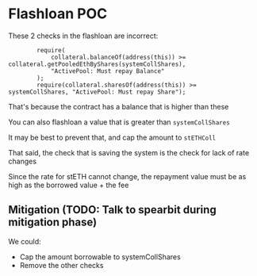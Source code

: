 # Flashloan POC

These 2 checks in the flashloan are incorrect:

```solidity
        require(
            collateral.balanceOf(address(this)) >= collateral.getPooledEthByShares(systemCollShares),
            "ActivePool: Must repay Balance"
        );
        require(collateral.sharesOf(address(this)) >= systemCollShares, "ActivePool: Must repay Share");
```

That's because the contract has a balance that is higher than these

You can also flashloan a value that is greater than `systemCollShares`

It may be best to prevent that, and cap the amount to `stETHColl`

That said, the check that is saving the system is the check for lack of rate changes

Since the rate for stETH cannot change, the repayment value must be as high as the borrowed value + the fee

## Mitigation (TODO: Talk to spearbit during mitigation phase)

We could:
- Cap the amount borrowable to systemCollShares
- Remove the other checks